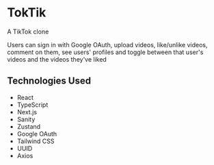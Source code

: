 # TokTik

A TikTok clone

Users can sign in with Google OAuth, upload videos, like/unlike videos, comment on them, see users' profiles and toggle between that user's videos and the videos they've liked

## Technologies Used

* React
* TypeScript
* Next.js
* Sanity
* Zustand
* Google OAuth
* Tailwind CSS
* UUID
* Axios